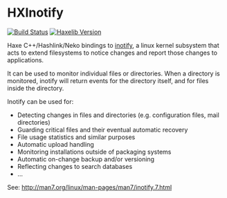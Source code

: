 
# HXInotify

[![Build Status](https://travis-ci.org/tong/hxinotify.svg?branch=master)](https://travis-ci.org/tong/hxinotify) [![Haxelib Version](https://img.shields.io/github/tag/tong/hxinotify.svg?style=flat&label=haxelib)](http://lib.haxe.org/p/inotify)

Haxe C++/Hashlink/Neko bindings to [inotify](http://en.wikipedia.org/wiki/Inotify), a linux kernel subsystem that acts to extend filesystems to notice changes and report those changes to applications.

It can be used to monitor individual files or directories.
When a directory is monitored, inotify will return events for the directory itself, and for files inside the directory.

Inotify can be used for:
 * Detecting changes in files and directories (e.g. configuration files, mail directories)
 * Guarding critical files and their eventual automatic recovery
 * File usage statistics and similar purposes
 * Automatic upload handling
 * Monitoring installations outside of packaging systems
 * Automatic on-change backup and/or versioning
 * Reflecting changes to search databases
 * …

See: http://man7.org/linux/man-pages/man7/inotify.7.html
